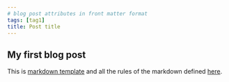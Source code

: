 ```yaml
---
# blog post attributes in front matter format
tags: [tag1]
title: Post title
---
```

## My first blog post

This is [markdown template](http://kramdown.gettalong.org/index.html) and all the rules of the markdown defined [here](http://kramdown.gettalong.org/quickref.html).




